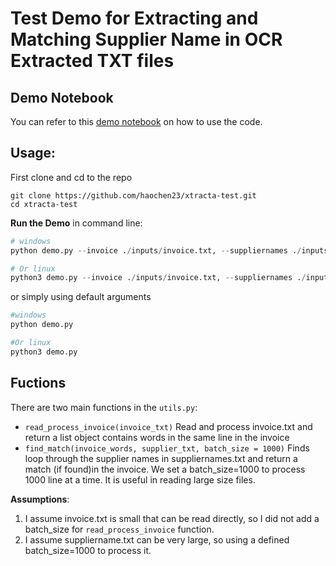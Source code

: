 # Test Demo for Extracting and Matching Supplier Name in OCR Extracted TXT files

## Demo Notebook

You can refer to this [demo notebook](https://colab.research.google.com/drive/10ckSJRa4o5f8ma_h4aF2Q1TCp28r9L4V?usp=sharing) on how to use the code.

## Usage:

First clone and cd to the repo
```
git clone https://github.com/haochen23/xtracta-test.git
cd xtracta-test
```

__Run the Demo__ in command line:

```python
# windows
python demo.py --invoice ./inputs/invoice.txt, --suppliernames ./inputs/suppliernames.txt

# Or linux
python3 demo.py --invoice ./inputs/invoice.txt, --suppliernames ./inputs/suppliernames.txt
```
or simply using default arguments

```python
#windows
python demo.py

#Or linux
python3 demo.py
```

## Fuctions

There are two main functions in the `utils.py`:
- `read_process_invoice(invoice_txt)` Read and process invoice.txt and return a list object contains words in the same line in the invoice
- `find_match(invoice_words, supplier_txt, batch_size = 1000)` Finds loop through the supplier names in suppliernames.txt and return a match (if found)in the invoice. We set a batch_size=1000 to process 1000 line at a time. It is useful in reading large size files.

__Assumptions__:
1. I assume invoice.txt is small that can be read directly, so I did not add a batch_size for `read_process_invoice` function.
2. I assume suppliername.txt can be very large, so using a defined batch_size=1000 to process it.

